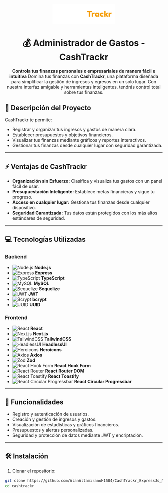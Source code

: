 <p align="center">
  <img src="/docs/images/logo.svg" alt="FreshCoffe Logo" width="200"/>
</p>

<h1 align="center">💰 Administrador de Gastos - CashTrackr</h1>

<p align="center">
  <b>Controla tus finanzas personales o empresariales de manera fácil e intuitiva</b>
  Domina tus finanzas con <b>CashTrackr</b>, una plataforma diseñada para simplificar la gestión de ingresos y egresos en un solo lugar. Con nuestra interfaz amigable y herramientas inteligentes, tendrás control total sobre tus finanzas.

</p>

## 📝 Descripción del Proyecto

CashTrackr te permite:

- Registrar y organizar tus ingresos y gastos de manera clara.
- Establecer presupuestos y objetivos financieros.
- Visualizar tus finanzas mediante gráficos y reportes interactivos.
- Gestionar tus finanzas desde cualquier lugar con seguridad garantizada.

---

## ⚡ Ventajas de CashTrackr

- **Organización sin Esfuerzo:** Clasifica y visualiza tus gastos con un panel fácil de usar.
- **Presupuestación Inteligente:** Establece metas financieras y sigue tu progreso.
- **Acceso en cualquier lugar:** Gestiona tus finanzas desde cualquier dispositivo.
- **Seguridad Garantizada:** Tus datos están protegidos con los más altos estándares de seguridad.

---

## 💻 Tecnologías Utilizadas

### Backend
- ![Node.js](https://img.shields.io/badge/Node.js-339933?style=for-the-badge&logo=node.js&logoColor=white) **Node.js**
- ![Express](https://img.shields.io/badge/Express-000000?style=for-the-badge&logo=express&logoColor=white) **Express**
- ![TypeScript](https://img.shields.io/badge/TypeScript-3178C6?style=for-the-badge&logo=typescript&logoColor=white) **TypeScript**
- ![MySQL](https://img.shields.io/badge/MySQL-4479A1?style=for-the-badge&logo=mysql&logoColor=white) **MySQL**
- ![Sequelize](https://img.shields.io/badge/Sequelize-52B0E7?style=for-the-badge&logo=sequelize&logoColor=white) **Sequelize**
- ![JWT](https://img.shields.io/badge/JWT-000000?style=for-the-badge&logo=jsonwebtokens&logoColor=white) **JWT**
- ![Bcrypt](https://img.shields.io/badge/bcrypt-000000?style=for-the-badge) **bcrypt**
- ![UUID](https://img.shields.io/badge/UUID-FF6600?style=for-the-badge) **UUID**

### Frontend
- ![React](https://img.shields.io/badge/React-61DAFB?style=for-the-badge&logo=react&logoColor=black) **React**
- ![Next.js](https://img.shields.io/badge/Next.js-000000?style=for-the-badge&logo=next.js&logoColor=white) **Next.js**
- ![TailwindCSS](https://img.shields.io/badge/TailwindCSS-06B6D4?style=for-the-badge&logo=tailwind-css&logoColor=white) **TailwindCSS**
- ![HeadlessUI](https://img.shields.io/badge/HeadlessUI-000000?style=for-the-badge) **HeadlessUI**
- ![Heroicons](https://img.shields.io/badge/Heroicons-000000?style=for-the-badge) **Heroicons**
- ![Axios](https://img.shields.io/badge/Axios-5A29E4?style=for-the-badge&logo=axios&logoColor=white) **Axios**
- ![Zod](https://img.shields.io/badge/Zod-000000?style=for-the-badge) **Zod**
- ![React Hook Form](https://img.shields.io/badge/React_Hook_Form-EC5990?style=for-the-badge) **React Hook Form**
- ![React Router](https://img.shields.io/badge/React_Router-CA4245?style=for-the-badge&logo=react-router&logoColor=white) **React Router DOM**
- ![React Toastify](https://img.shields.io/badge/React_Toastify-1F2937?style=for-the-badge) **React Toastify**
- ![React Circular Progressbar](https://img.shields.io/badge/React_Circular_Progressbar-000000?style=for-the-badge) **React Circular Progressbar**

---

## 🚀 Funcionalidades

- Registro y autenticación de usuarios.
- Creación y gestión de ingresos y gastos.
- Visualización de estadísticas y gráficos financieros.
- Presupuestos y alertas personalizadas.
- Seguridad y protección de datos mediante JWT y encriptación.

---

## 🛠 Instalación

1. Clonar el repositorio:
```bash
git clone https://github.com/AlanAltamiranoH1504/CashTrackr_ExpressJs_NextJs.git
cd cashtrackr
